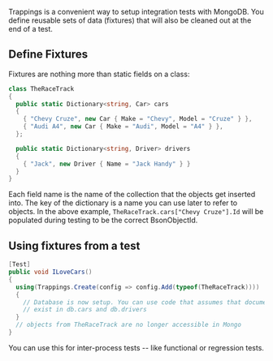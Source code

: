 Trappings is a convenient way to setup integration tests with MongoDB. You
define reusable sets of data (fixtures) that will also be cleaned out at
the end of a test.

Define Fixtures
---------------

Fixtures are nothing more than static fields on a class:

```csharp
class TheRaceTrack
{
  public static Dictionary<string, Car> cars
  {
    { "Chevy Cruze", new Car { Make = "Chevy", Model = "Cruze" } },
    { "Audi A4", new Car { Make = "Audi", Model = "A4" } },
  };

  public static Dictionary<string, Driver> drivers
  {
    { "Jack", new Driver { Name = "Jack Handy" } }
  }
}
```

Each field name is the name of the collection that the objects get inserted
into. The key of the dictionary is a name you can use later to refer to 
objects. In the above example, `TheRaceTrack.cars["Chevy Cruze"].Id` will be
populated during testing to be the correct BsonObjectId.

Using fixtures from a test
--------------------------

```csharp
[Test]
public void ILoveCars()
{
  using(Trappings.Create(config => config.Add(typeof(TheRaceTrack))))
  {
    // Database is now setup. You can use code that assumes that documents
    // exist in db.cars and db.drivers
  }
  // objects from TheRaceTrack are no longer accessible in Mongo
}
```

You can use this for inter-process tests -- like functional or regression
tests. 
